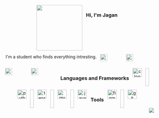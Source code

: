 <div align="center" style="display: flex; justify-content: center; gap: 12px; flex-wrap: wrap;">  
  <img height="150" src="https://media.giphy.com/media/M9gbBd9nbDrOTu1Mqx/giphy.gif"  />
  <h3>Hi, I'm Jagan</h3>
  <!-- <h2></h2> -->
  I'm a student who finds everything intresting.<br>
    <br>
    <a href="mailto:nzenith09@gmail.com" target="_blank" style="margin-right: 50px; text-decoration: none; display: inline-block;" >
    <img src="https://img.shields.io/static/v1?message=Gmail&logo=&label=&color=D14836&logoColor=white&labelColor=&style=for-the-badge" height="23" alt="gmail logo" />
    </a>
    <a href="https://www.linkedin.com/in/njagan/" target="_blank" style="margin-right: 50px; text-decoration: none; display: inline-block;">
      <img src="https://img.shields.io/static/v1?message=LinkedIn&logo=linkedin&label=&color=0077B5&logoColor=white&labelColor=&style=for-the-badge" height="23" alt="linkedin logo"  />
    </a>
    <a href="https://medium.com/@jagan04" target="_blank" style="margin-right: 50px;">
      <img src="https://img.shields.io/static/v1?message=Medium&logo=&label=&color=12100E&logoColor=white&labelColor=&style=for-the-badge" height="23" alt="medium logo"  />
    </a>
    <a href="https://www.hackerrank.com/profile/_njagan_" target="_blank" style="margin-right: 50px;">
      <img src="https://img.shields.io/static/v1?message=LeetCode&logo=&label=&color=2EC866&logoColor=white&labelColor=&style=for-the-badge" height="23" alt="hackerrank logo"  />
    </a>

  <h2></h2>
  <h3>Languages and Frameworks</h3>
    <img src="https://cdn.jsdelivr.net/gh/devicons/devicon/icons/c/c-original.svg" height="30" alt="c logo"  />
    <img width="12" />
    <img src="https://cdn.jsdelivr.net/gh/devicons/devicon/icons/python/python-original.svg" height="30" alt="python logo"  />
    <img width="12" />
    <img src="https://cdn.jsdelivr.net/gh/devicons/devicon/icons/tensorflow/tensorflow-original.svg" height="30" alt="tensorflow logo"  />
    <img width="12" />
    <img src="https://cdn.jsdelivr.net/gh/devicons/devicon/icons/mysql/mysql-original.svg" height="30" alt="mysql logo"  />
    <img width="12" />
    <img src="https://cdn.jsdelivr.net/gh/devicons/devicon/icons/java/java-original.svg" height="30" alt="java logo"  /></a>
  <h3>Tools</h3>

  <img src="https://cdn.jsdelivr.net/gh/devicons/devicon/icons/figma/figma-original.svg" height="30" alt="figma logo"  />
  <img width="12" />
  <img src="https://cdn.jsdelivr.net/gh/devicons/devicon/icons/git/git-original.svg" height="30" alt="git logo"  />

<!--   ![snake gif](https://github.com/njagan04/njagan04/blob/output/github-snake-dark.svg) -->
</div>

<div align="right">
  <img src="https://visitor-badge.laobi.icu/badge?page_id=njagan04.njagan04&"  />
</div>





